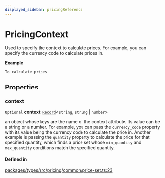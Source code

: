 ```yaml
---
displayed_sidebar: pricingReference
---
```


# PricingContext

Used to specify the context to calculate prices. For example, you can specify the currency code to calculate prices in.

**Example**

```ts
To calculate prices
```

## Properties

### context

 `Optional` **context**: [`Record`](../types/Record.md)<`string`, `string` \| `number`\>

an object whose keys are the name of the context attribute. Its value can be a string or a number. For example, you can pass the `currency_code` property with its value being the currency code to calculate the price in.
Another example is passing the `quantity` property to calculate the price for that specified quantity, which finds a price set whose `min_quantity` and `max_quantity` conditions match the specified quantity.

#### Defined in

[packages/types/src/pricing/common/price-set.ts:23](https://github.com/medusajs/medusa/blob/daea35fe73/packages/types/src/pricing/common/price-set.ts#L23)
